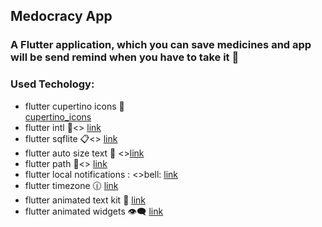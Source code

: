 ## **Medocracy App**

### A Flutter application, which you can save medicines and app will be send remind when you have to take it :bell:


### Used Techology:

- flutter cupertino icons :iphone: <br>[cupertino_icons](https://pub.dev/packages/cupertino_icons)
- flutter intl :calendar:<> [link](https://pub.dev/packages/intl)
- flutter sqflite :clipboard:<> [link](https://pub.dev/packages/sqflite)
- flutter auto size text :memo: <>[link](https://pub.dev/packages/auto_size_text)
- flutter path :rocket:<> [link](https://pub.dev/packages/path)
- flutter local notifications : <>bell: [link](https://pub.dev/packages/local_notifications)
- flutter timezone 	:clock1230: [link](https://pub.dev/packages/timezone)
- flutter animated text kit :memo: [link](https://pub.dev/packages/animated_text_kit)
- flutter animated widgets :eye_speech_bubble: [link](https://pub.dev/packages/animated_widgets)









